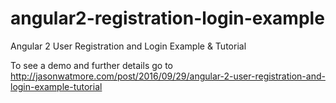# angular2-registration-login-example

Angular 2 User Registration and Login Example & Tutorial

To see a demo and further details go to http://jasonwatmore.com/post/2016/09/29/angular-2-user-registration-and-login-example-tutorial
